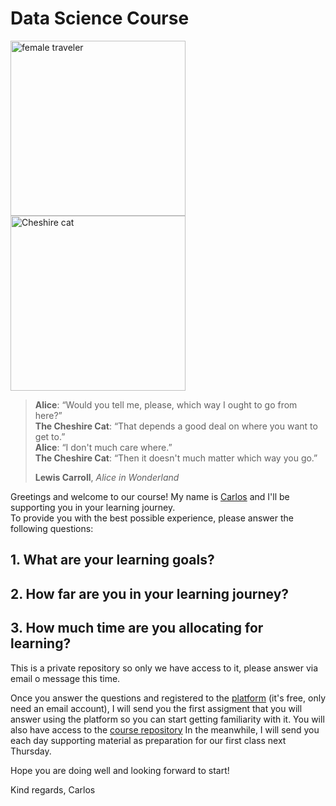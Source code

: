 # Data Science Course

<a href="https://swc.s3.filebase.com/image 1.png"><img width=280 alt="female traveler" src="https://swc.s3.filebase.com/image 2.png"/></a>
<a href="https://swc.s3.filebase.com/image 1.png"><img width=280 alt="Cheshire cat" src="https://swc.s3.filebase.com/image 1.png"/></a>
> **Alice**: “Would you tell me, please, which way I ought to go from here?”   
> **The Cheshire Cat**: “That depends a good deal on where you want to get to.”   
> **Alice**: “I don't much care where.”  
> **The Cheshire Cat**: “Then it doesn't much matter which way you go.” 
>
> **Lewis Carroll**, *Alice in Wonderland*

Greetings and welcome to our course! My name is [Carlos](https://github.com/cmarchena) and I'll be supporting you in your learning journey.  
To provide you with the best possible experience, please answer the following questions:  

## 1. What are your learning goals?
## 2. How far are you in your learning journey?
## 3. How much time are you allocating for learning?


This is a private repository so only we have access to it, please answer via email o message this time.

Once you answer the questions and registered to the [platform](https://github.com") (it's free, only need an email account), I will send you the first assigment that you will answer using the platform so you can start getting familiarity with it. You will also have access to the [course repository](https://github.com/SprintWithCarlos/data_science_course)
In the meanwhile, I will send you each day supporting material as preparation for our first class next Thursday.

Hope you are doing well and looking forward to start!

Kind regards,
Carlos


